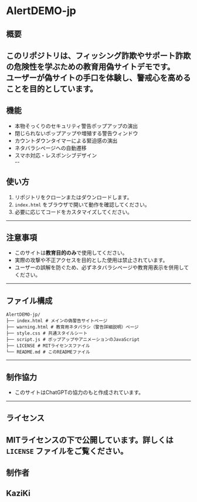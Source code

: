 # AlertDEMO-jp

## 概要

このリポジトリは、フィッシング詐欺やサポート詐欺の危険性を学ぶための教育用偽サイトデモです。  
ユーザーが偽サイトの手口を体験し、警戒心を高めることを目的としています。
---
## 機能
- 本物そっくりのセキュリティ警告ポップアップの演出  
- 閉じられないポップアップや増殖する警告ウィンドウ  
- カウントダウンタイマーによる緊迫感の演出  
- ネタバラシページへの自動遷移  
- スマホ対応・レスポンシブデザイン  
-- 
## 使い方
1. リポジトリをクローンまたはダウンロードします。  
2. `index.html` をブラウザで開いて動作を確認してください。  
3. 必要に応じてコードをカスタマイズしてください。  
---
## 注意事項
- このサイトは**教育目的のみ**で使用してください。  
- 実際の攻撃や不正アクセスを目的とした使用は禁止されています。  
- ユーザーの誤解を防ぐため、必ずネタバラシページや教育用表示を併用してください。  
---
## ファイル構成
```plaintext
AlertDEMO-jp/
├── index.html # メインの偽警告サイトページ
├── warning.html # 教育用ネタバラシ（警告詳細説明）ページ
├── style.css # 共通スタイルシート
├── script.js # ポップアップやアニメーションのJavaScript
├── LICENSE # MITライセンスファイル
└── README.md # このREADMEファイル
```
---
## 制作協力
- このサイトはChatGPTの協力のもと作成されています。
---
## ライセンス
MITライセンスの下で公開しています。詳しくは `LICENSE` ファイルをご覧ください。
---
## 制作者
KaziKi
---
